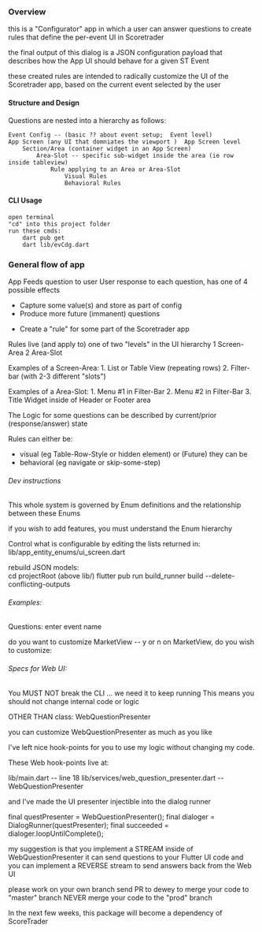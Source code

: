 ### Overview

this is a "Configurator" app in which a user
can answer questions to create rules that define
the per-event UI in Scoretrader

the final output of this dialog is a
JSON configuration payload that
describes how the App UI should behave
for a given ST Event

these created rules are
intended to radically customize the UI of 
the Scoretrader app, based on the current event
selected by the user

#### Structure and Design
Questions are nested into a hierarchy as follows:

    Event Config -- (basic ?? about event setup;  Event level)
    App Screen (any UI that domniates the viewport )  App Screen level
        Section/Area (container widget in an App Screen)
            Area-Slot -- specific sub-widget inside the area (ie row inside tableview)
                Rule applying to an Area or Area-Slot
                    Visual Rules
                    Behavioral Rules

#### CLI Usage
    open terminal
    "cd" into this project folder
    run these cmds:
        dart pub get
        dart lib/evCdg.dart

### General flow of app
App Feeds question to user
User response to each question, has one of 4 possible effects
 * Capture some value(s) and store as part of config
 * Produce more future (immanent) questions
 <!-- * Eliminate some future questions -->
 * Create a "rule" for some part of the Scoretrader app

Rules live (and apply to) one of two "levels" in the UI hierarchy
 1 Screen-Area
 2 Area-Slot

Examples of a Screen-Area:
    1. List or Table View  (repeating rows)
    2. Filter-bar  (with 2-3 different "slots")

Examples of a Area-Slot:
    1. Menu #1 in Filter-Bar
    2. Menu #2 in Filter-Bar
    3. Title Widget inside of Header or Footer area


The Logic for some questions can be described
by current/prior (response/answer) state

Rules can either be:
 * visual (eg Table-Row-Style or hidden element)
or (Future) they can be 
 * behavioral (eg navigate or skip-some-step)

###### Dev instructions

This whole system is governed by Enum definitions
and the relationship between these Enums

if you wish to add features, you must understand the Enum hierarchy

Control what is configurable by editing the lists returned in:
    lib/app_entity_enums/ui_screen.dart

rebuild JSON models:  
    cd projectRoot (above lib/)
    flutter pub run build_runner build --delete-conflicting-outputs


###### Examples:
Questions:
enter event name

do you want to customize MarketView -- y or n
on MarketView, do you wish to customize:


###### Specs for Web UI:

You MUST NOT break the CLI ... we need it to keep running
This means you should not change internal code or logic

OTHER THAN class:   WebQuestionPresenter

you can customize WebQuestionPresenter as much as you like

I've left nice hook-points for you to use my logic
without changing my code.

These Web hook-points live at:

lib/main.dart -- line 18
lib/services/web_question_presenter.dart -- WebQuestionPresenter

and I've made the UI presenter injectible into the dialog runner

  final questPresenter = WebQuestionPresenter();
  final dialoger = DialogRunner(questPresenter);
  final succeeded = dialoger.loopUntilComplete();


  my suggestion is that you implement a STREAM
  inside of WebQuestionPresenter
  it can send questions to your Flutter UI code
  and you can implement a REVERSE stream to send answers
  back from the Web UI

  please work on your own branch
  send PR to dewey to merge your code to "master" branch
  NEVER merge your code to the "prod" branch

  In the next few weeks, this package will become a 
  dependency of ScoreTrader